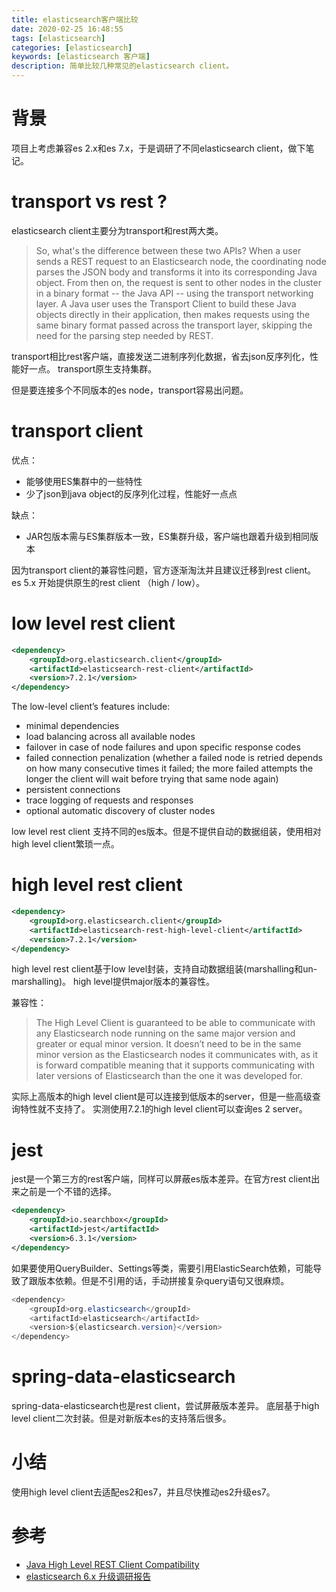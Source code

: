 ```yaml
---
title: elasticsearch客户端比较
date: 2020-02-25 16:48:55
tags: [elasticsearch]
categories: [elasticsearch]
keywords: [elasticsearch 客户端]
description: 简单比较几种常见的elasticsearch client。
---
```


# 背景

项目上考虑兼容es 2.x和es 7.x，于是调研了不同elasticsearch client，做下笔记。
<!-- more -->

# transport vs rest ?

elasticsearch client主要分为transport和rest两大类。

>So, what's the difference between these two APIs?  When a user sends a REST request to an Elasticsearch node, the coordinating node parses the JSON body and transforms it into its corresponding Java object.  From then on, the request is sent to other nodes in the cluster in a binary format -- the Java API -- using the transport networking layer.  A Java user uses the Transport Client to build these Java objects directly in their application, then makes requests using the same binary format passed across the transport layer, skipping the need for the parsing step needed by REST.

transport相比rest客户端，直接发送二进制序列化数据，省去json反序列化，性能好一点。
transport原生支持集群。

但是要连接多个不同版本的es node，transport容易出问题。

# transport client

优点：
- 能够使用ES集群中的一些特性
- 少了json到java object的反序列化过程，性能好一点点

缺点：
- JAR包版本需与ES集群版本一致，ES集群升级，客户端也跟着升级到相同版本

因为transport client的兼容性问题，官方逐渐淘汰并且建议迁移到rest client。
es 5.x 开始提供原生的rest client （high / low）。


# low level rest client

```xml
<dependency>
    <groupId>org.elasticsearch.client</groupId>
    <artifactId>elasticsearch-rest-client</artifactId>
    <version>7.2.1</version>
</dependency>
```

The low-level client’s features include:
- minimal dependencies
- load balancing across all available nodes
- failover in case of node failures and upon specific response codes
- failed connection penalization (whether a failed node is retried depends on how many consecutive times it failed; the more failed attempts the longer the client will wait before trying that same node again)
- persistent connections
- trace logging of requests and responses
- optional automatic discovery of cluster nodes

low level rest client 支持不同的es版本。但是不提供自动的数据组装，使用相对high level client繁琐一点。

# high level rest client

```xml
<dependency>
    <groupId>org.elasticsearch.client</groupId>
    <artifactId>elasticsearch-rest-high-level-client</artifactId>
    <version>7.2.1</version>
</dependency>
```

high level rest client基于low level封装，支持自动数据组装(marshalling和un-marshalling)。
high level提供major版本的兼容性。

兼容性：
>The High Level Client is guaranteed to be able to communicate with any Elasticsearch node running on the same major version and greater or equal minor version. It doesn’t need to be in the same minor version as the Elasticsearch nodes it communicates with, as it is forward compatible meaning that it supports communicating with later versions of Elasticsearch than the one it was developed for.

实际上高版本的high level client是可以连接到低版本的server，但是一些高级查询特性就不支持了。
实测使用7.2.1的high level client可以查询es 2 server。

# jest

jest是一个第三方的rest客户端，同样可以屏蔽es版本差异。在官方rest client出来之前是一个不错的选择。
```xml
<dependency>
    <groupId>io.searchbox</groupId>
    <artifactId>jest</artifactId>
    <version>6.3.1</version>
</dependency>
```

如果要使用QueryBuilder、Settings等类，需要引用ElasticSearch依赖，可能导致了跟版本依赖。但是不引用的话，手动拼接复杂query语句又很麻烦。
```java
<dependency>
    <groupId>org.elasticsearch</groupId>
    <artifactId>elasticsearch</artifactId>
    <version>${elasticsearch.version}</version>
</dependency>
```

# spring-data-elasticsearch

spring-data-elasticsearch也是rest client，尝试屏蔽版本差异。
底层基于high level client二次封装。但是对新版本es的支持落后很多。

# 小结

使用high level client去适配es2和es7，并且尽快推动es2升级es7。

# 参考

- [Java High Level REST Client Compatibility](https://www.elastic.co/guide/en/elasticsearch/client/java-rest/current/java-rest-high-compatibility.html)
- [elasticsearch 6.x 升级调研报告](https://zshell.cc/2018/03/24/elasticsearch--elasticsearch6.x%E5%8D%87%E7%BA%A7%E8%B0%83%E7%A0%94%E6%8A%A5%E5%91%8A/)
